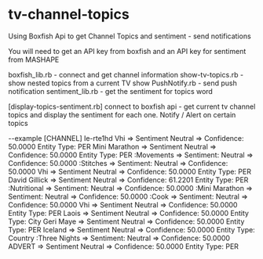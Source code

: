 # tv-channel-topics
Using Boxfish Api to get Channel Topics and sentiment - send notifications

You will need to get an API key from boxfish and an API key for sentiment from MASHAPE

boxfish_lib.rb     - connect and get channel information
show-tv-topics.rb  - show nested topics from a current TV show
PushNotify.rb      - send push notification 
sentiment_lib.rb   - get the sentiment for topics word

[display-topics-sentiment.rb]
connect to boxfish api - get current tv channel topics and display the sentiment for each one.
Notify / Alert on certain topics

--example
  [CHANNEL]
Ie-rte1hd
   Vhi => Sentiment Neutral => Confidence: 50.0000 Entity Type: PER
   Mini Marathon => Sentiment Neutral => Confidence: 50.0000 Entity Type: PER
     :Movements => Sentiment: Neutral => Confidence: 50.0000
     :Stitches => Sentiment: Neutral => Confidence: 50.0000
   Vhi => Sentiment Neutral => Confidence: 50.0000 Entity Type: PER
   David Gillick => Sentiment Neutral => Confidence: 61.2201 Entity Type: PER
     :Nutritional => Sentiment: Neutral => Confidence: 50.0000
     :Mini Marathon => Sentiment: Neutral => Confidence: 50.0000
     :Cook => Sentiment: Neutral => Confidence: 50.0000
   Vhi => Sentiment Neutral => Confidence: 50.0000 Entity Type: PER
   Laois => Sentiment Neutral => Confidence: 50.0000 Entity Type: City
   Geri Maye => Sentiment Neutral => Confidence: 50.0000 Entity Type: PER
   Iceland => Sentiment Neutral => Confidence: 50.0000 Entity Type: Country
     :Three Nights => Sentiment: Neutral => Confidence: 50.0000
   ADVERT => Sentiment Neutral => Confidence: 50.0000 Entity Type: PER
